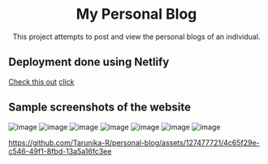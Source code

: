 <h1 align = "center">My Personal Blog</h1>
<p align = "center">This project attempts to post and view the personal blogs of an individual.</p>

## Deployment done using Netlify
<ins>Check this out</ins> [click](https://dazzling-marzipan-b740e4.netlify.app/)

## Sample screenshots of the website
![image](https://github.com/Tarunika-R/personal-blog/assets/127477721/2540f714-588f-48c3-95c7-37b0e28fb071)
![image](https://github.com/Tarunika-R/personal-blog/assets/127477721/af440a4c-f941-412e-bdbe-f5d86a688368)
![image](https://github.com/Tarunika-R/personal-blog/assets/127477721/f2990e4a-8b52-4fee-a6c8-9f2c9763b681)
![image](https://github.com/Tarunika-R/personal-blog/assets/127477721/f4155fc3-8cd4-4aa7-8081-59951d692516)
![image](https://github.com/Tarunika-R/personal-blog/assets/127477721/a2b51025-2f7f-4372-9ba8-168211e2c711)
![image](https://github.com/Tarunika-R/personal-blog/assets/127477721/181d57cd-e3e5-41d7-ad11-135ca7c4d0f7)
![image](https://github.com/Tarunika-R/personal-blog/assets/127477721/4a5e2aa8-1db4-4732-a41c-ac17b05ec6da)



https://github.com/Tarunika-R/personal-blog/assets/127477721/4c65f29e-c546-49f1-8fbd-13a5a16fc3ee

